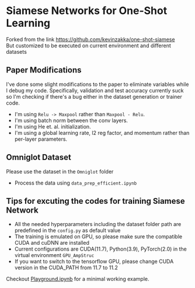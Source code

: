 # Siamese Networks for One-Shot Learning
Forked from the link https://github.com/kevinzakka/one-shot-siamese <br/>
But customized to be executed on current environment and different datasets

## Paper Modifications

I've done some slight modifications to the paper to eliminate variables while I debug my code. Specifically, validation and test accuracy currently suck so I'm checking if there's a bug either in the dataset generation or trainer code.

- I'm using `Relu -> Maxpool` rather than `Maxpool - Relu`.
- I'm using batch norm between the conv layers.
- I'm using He et. al. initialization.
- I'm using a global learning rate, l2 reg factor, and momentum rather than per-layer parameters.

## Omniglot Dataset

Please use the dataset in the `Omniglot` folder

* Process the data using `data_prep_efficient.ipynb`

## Tips for excuting the codes for training Siamese Network

- All the needed hyperparameters including the dataset folder path are predefined in the `config.py` as default value
- The training is emulated on GPU, so please make sure the compatible CUDA and cuDNN are installed
- Current configurations are CUDA(11.7), Python(3.9), PyTorch(2.0) in the virtual environment `GPU_AmpStruc`
- If you want to switch to the tensorflow GPU, please change CUDA version in the CUDA_PATH from 11.7 to 11.2

Checkout [Playground.ipynb](https://github.com/kevinzakka/siamese-network/blob/master/Playground.ipynb) for a minimal working example.
